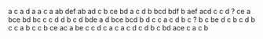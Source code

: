 a
c a
d a
a c
a 
ab
def
ab ad
c
b
ce bd
a c
d b
bcd bdf
b
aef acd
c
c
d
? ce
a
bce
bd bc
c
c
d
d b
c
d
bde
a
d
bce bcd
b d
c
c a
c d
b c
? b
c
be
d c
b
c
d
b c
c
a b
c
c b
ce ac
a
be
c
c d
c a
c
a c
d
c d
b c
bd
ace
c
a
c b
